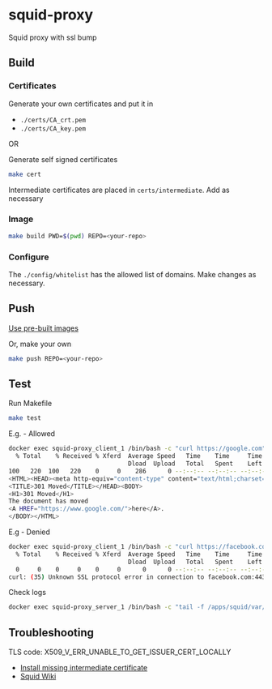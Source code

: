 # squid-proxy

Squid proxy with ssl bump

## Build

### Certificates

Generate your own certificates and put it in

- `./certs/CA_crt.pem`
- `./certs/CA_key.pem`

OR

Generate self signed certificates

```bash
make cert
```

Intermediate certificates are placed in `certs/intermediate`. Add as necessary

### Image

```bash
make build PWD=$(pwd) REPO=<your-repo>
```

### Configure

The `./config/whitelist` has the allowed list of domains. Make changes as necessary.

## Push

[Use pre-built images](https://hub.docker.com/repository/docker/anshudutta/squid-proxy)

Or, make your own

```bash
make push REPO=<your-repo>
```

## Test

Run Makefile

```bash
make test
```

E.g. - Allowed

```bash
docker exec squid-proxy_client_1 /bin/bash -c "curl https://google.com"            
  % Total    % Received % Xferd  Average Speed   Time    Time     Time  Current
                                 Dload  Upload   Total   Spent    Left  Speed
100   220  100   220    0     0    286      0 --:--:-- --:--:-- --:--:--   286
<HTML><HEAD><meta http-equiv="content-type" content="text/html;charset=utf-8">
<TITLE>301 Moved</TITLE></HEAD><BODY>
<H1>301 Moved</H1>
The document has moved
<A HREF="https://www.google.com/">here</A>.
</BODY></HTML>
```

E.g - Denied

```bash
docker exec squid-proxy_client_1 /bin/bash -c "curl https://facebook.com"
  % Total    % Received % Xferd  Average Speed   Time    Time     Time  Current
                                 Dload  Upload   Total   Spent    Left  Speed
  0     0    0     0    0     0      0      0 --:--:-- --:--:-- --:--:--     0
curl: (35) Unknown SSL protocol error in connection to facebook.com:443 
```

Check logs

```bash
docker exec squid-proxy_server_1 /bin/bash -c "tail -f /apps/squid/var/logs/access.log" 
```

## Troubleshooting

TLS code: X509_V_ERR_UNABLE_TO_GET_ISSUER_CERT_LOCALLY

- [Install missing intermediate certificate](https://docs.diladele.com/faq/squid/fix_unable_to_get_issuer_cert_locally.html)
- [Squid Wiki](https://wiki.squid-cache.org/ConfigExamples/Intercept/SslBumpExplicit#Alternative_trust_roots)
